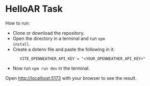 # HelloAR Task

How to run:

- Clone or download the repository.
- Open the directory in a terminal and run <code>npm install</code>.
- Create a dotenv file and paste the following in it:
  ```
     VITE_OPENWEATHER_API_KEY = "<YOUR_OPENWEATHER_API_KEY>"
  ```
- Now run <code>npm run dev</code> in the terminal.

Open [http://localhost:5173](http://localhost:5173) with your browser to see the result.
